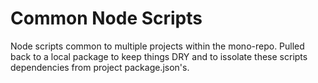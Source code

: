 # Common Node Scripts

Node scripts common to multiple projects within the mono-repo. Pulled back to a local package to keep things DRY and to issolate these scripts dependencies from project package.json's.